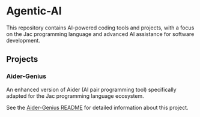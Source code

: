 # Agentic-AI

This repository contains AI-powered coding tools and projects, with a focus on the Jac programming language and advanced AI assistance for software development.

## Projects

### Aider-Genius
An enhanced version of Aider (AI pair programming tool) specifically adapted for the Jac programming language ecosystem.

See the [Aider-Genius README](./Aider-Genius/README.md) for detailed information about this project.